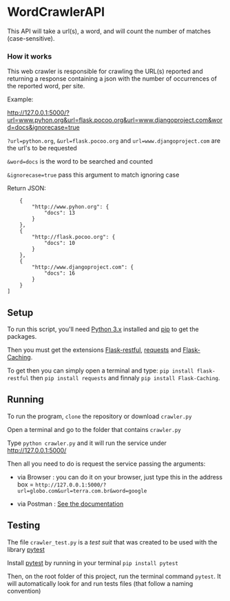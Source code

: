 # WordCrawlerAPI

This API will take a url(s), a word, and will count the number of matches (case-sensitive). 

### How it works

This web crawler is responsible for crawling the URL(s) reported and returning a response containing a json with the number of occurrences of the reported word, per site.

Example:

http://127.0.0.1:5000/?url=www.pyhon.org&url=flask.pocoo.org&url=www.djangoproject.com&word=docs&ignorecase=true

```?url=python.org```, ```&url=flask.pocoo.org``` and ```url=www.djangoproject.com```  are the url's to be requested

```&word=docs``` is the word to be searched and counted

```&ignorecase=true``` pass this argument to match ignoring case

Return JSON:

```[
    {
        "http://www.pyhon.org": {
            "docs": 13
        }
    },
    {
        "http://flask.pocoo.org": {
            "docs": 10
        }
    },
    {
        "http://www.djangoproject.com": {
            "docs": 16
        }
    }
]
```

## Setup

To run this script, you'll need [Python 3.x](https://www.python.org/downloads/) installed and [pip](https://pip.pypa.io/en/stable/installing/) to get the packages.

Then you must get the extensions [Flask-restful](http://flask-restful-cn.readthedocs.io/en/0.3.5/installation.html), [requests](http://docs.python-requests.org/en/master/user/install/) and [Flask-Caching](https://pythonhosted.org/Flask-Caching/).



To get then you can simply open a terminal and type:
`pip install flask-restful` then `pip install requests` and finnaly `pip install Flask-Caching`.

## Running

To run the program, `clone` the repository or download `crawler.py`

Open a terminal and go to the folder that contains `crawler.py` 

Type `python crawler.py` and it will run the service under http://127.0.0.1:5000/

Then all you need to do is request the service passing the arguments:

- via Browser : you can do it on your browser, just type this in the address box = `http://127.0.0.1:5000/?url=globo.com&url=terra.com.br&word=google`

- via Postman : [See the documentation](https://learning.getpostman.com/docs/postman/launching_postman/installation_and_updates/)

## Testing

The file `crawler_test.py` is a *test suit* that was created to be used with the library [pytest](https://docs.pytest.org/en/latest/getting-started.html) 

Install [pytest](https://docs.pytest.org/en/latest/getting-started.html) by running in your terminal `pip install pytest`

Then, on the root folder of this project, run the terminal command `pytest`. It will automatically look for and run tests files (that follow a naming convention)
